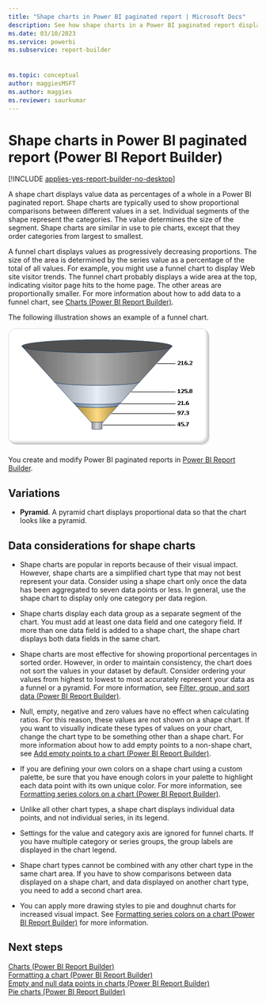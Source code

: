 ```yaml
---
title: "Shape charts in Power BI paginated report | Microsoft Docs"
description: See how shape charts in a Power BI paginated report display value data as percentages of their whole in Power BI Report Builder. Shape charts are often used to show proportional comparisons between values in a set. 
ms.date: 03/10/2023
ms.service: powerbi
ms.subservice: report-builder


ms.topic: conceptual
author: maggiesMSFT
ms.author: maggies
ms.reviewer: saurkumar
---
```

# Shape charts in Power BI paginated report (Power BI Report Builder)

[!INCLUDE [applies-yes-report-builder-no-desktop](../../../includes/applies-yes-report-builder-no-desktop.md)]

  A shape chart displays value data as percentages of a whole in a Power BI paginated report. Shape charts are typically used to show proportional comparisons between different values in a set. Individual segments of the shape represent the categories. The value determines the size of the segment. Shape charts are similar in use to pie charts, except that they order categories from largest to smallest.  
  
 A funnel chart displays values as progressively decreasing proportions. The size of the area is determined by the series value as a percentage of the total of all values. For example, you might use a funnel chart to display Web site visitor trends. The funnel chart probably displays a wide area at the top, indicating visitor page hits to the home page. The other areas are proportionally smaller. For more information about how to add data to a funnel chart, see [Charts (Power BI Report Builder)](charts-report-builder.md).  
  
 The following illustration shows an example of a funnel chart.  
  
 ![Screenshot of a Funnel chart.](media/paginated-reports-visualizations/funnel-chart.gif "Funnel chart")  
  
You create and modify Power BI paginated reports in [Power BI Report Builder](../../report-builder-power-bi.md).
  
## Variations  
  
- **Pyramid**. A pyramid chart displays proportional data so that the chart looks like a pyramid.  
  
## Data considerations for shape charts  
  
- Shape charts are popular in reports because of their visual impact. However, shape charts are a simplified chart type that may not best represent your data. Consider using a shape chart only once the data has been aggregated to seven data points or less. In general, use the shape chart to display only one category per data region.  
  
- Shape charts display each data group as a separate segment of the chart. You must add at least one data field and one category field. If more than one data field is added to a shape chart, the shape chart displays both data fields in the same chart.  
  
- Shape charts are most effective for showing proportional percentages in sorted order. However, in order to maintain consistency, the chart does not sort the values in your dataset by default. Consider ordering your values from highest to lowest to most accurately represent your data as a funnel or a pyramid. For more information, see [Filter, group, and sort data &#40;Power BI Report Builder&#41;](../report-design/filter-group-sort-data-report-builder.md).  
  
- Null, empty, negative and zero values have no effect when calculating ratios. For this reason, these values are not shown on a shape chart. If you want to visually indicate these types of values on your chart, change the chart type to be something other than a shape chart. For more information about how to add empty points to a non-shape chart, see [Add empty points to a chart &#40;Power BI Report Builder&#41;](add-empty-points-chart-report-builder.md).  
  
- If you are defining your own colors on a shape chart using a custom palette, be sure that you have enough colors in your palette to highlight each data point with its own unique color. For more information, see [Formatting series colors on a chart &#40;Power BI Report Builder&#41;](/sql/reporting-services/report-design/formatting-series-colors-on-a-chart-report-builder-and-ssrs).  
  
- Unlike all other chart types, a shape chart displays individual data points, and not individual series, in its legend.  
  
- Settings for the value and category axis are ignored for funnel charts. If you have multiple category or series groups, the group labels are displayed in the chart legend.  
  
- Shape chart types cannot be combined with any other chart type in the same chart area. If you have to show comparisons between data displayed on a shape chart, and data displayed on another chart type, you need to add a second chart area.  
  
- You can apply more drawing styles to pie and doughnut charts for increased visual impact. See [Formatting series colors on a chart &#40;Power BI Report Builder&#41;](/sql/reporting-services/report-design/formatting-series-colors-on-a-chart-report-builder-and-ssrs) for more information.  
  
## Next steps

 [Charts (Power BI Report Builder)](charts-report-builder.md)   
 [Formatting a chart &#40;Power BI Report Builder&#41;](formatting-chart-report-builder.md)   
 [Empty and null data points in charts &#40;Power BI Report Builder&#41;](/sql/reporting-services/report-design/empty-and-null-data-points-in-charts-report-builder-and-ssrs)   
 [Pie charts &#40;Power BI Report Builder&#41;](/sql/reporting-services/report-design/pie-charts-report-builder-and-ssrs)  
  
  
